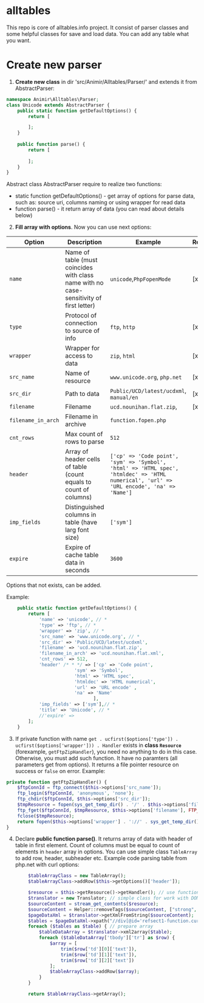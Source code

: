 alltables
=========

This repo is core of alltables.info project.
It consist of parser classes and some helpful classes for save and load data.
You can add any table what you want.

# Create new parser

1) __Create new class__ in dir 'src/Animir/Alltables/Parser/' and extends it from AbstractParser:

```php
namespace Animir\Alltables\Parser;
class Unicode extends AbstractParser {
    public static function getDefaultOptions() {
        return [

        ];
    }
    
    public function parse() {
        return [
        
        ];
    }
}
```
Abstract class AbstractParser require to realize two functions:
   * static function getDefaultOptions() - get array of options for parse data, such as: source uri, columns naming or using wrapper for read data
   * function parse() - it return array of data (you can read about details below)

2) __Fill array with options__. Now you can use next options:

| Option | Description | Example | Required |
| ------------ | ------------- | ------------- | ------------- |
|`name` | Name of table (must coincides with class name with no case-sensitivity of first letter) |`unicode`,`PhpFopenMode` | [x] |
|`type` | Protocol of connection to source of info | `ftp`, `http` | [x] |
|`wrapper` | Wrapper for access to data | `zip`, `html` | [x] |
|`src_name` | Name of resource | `www.unicode.org`, `php.net` | [x] |
|`src_dir` | Path to data | `Public/UCD/latest/ucdxml`, `manual/en` | [x] |
|`filename` | Filename | `ucd.nounihan.flat.zip`, | [x] |
|`filename_in_arch` | Filename in archive | `function.fopen.php` |  |
|`cnt_rows` | Max count of rows to parse | `512` |  |
|`header` | Array of header cells of table (count equals to count of columns) | `['cp' => 'Code point', 'sym' => 'Symbol', 'html' => 'HTML spec', 'htmldec' => 'HTML numerical', 'url' => 'URL encode', 'na' => 'Name']` | |
|`imp_fields` | Distinguished columns in table (have larg font size) | `['sym']` | |
|`expire` | Expire of cache table data in seconds | `3600` | |

Options that not exists, can be added.

Example:
```php
    public static function getDefaultOptions() {
        return [
            'name' => 'unicode', // *
            'type' => 'ftp', // *
            'wrapper' => 'zip', // *
            'src_name' => 'www.unicode.org', // *
            'src_dir' => 'Public/UCD/latest/ucdxml',
            'filename' => 'ucd.nounihan.flat.zip',
            'filename_in_arch' => 'ucd.nounihan.flat.xml',
            'cnt_rows' => 512,
            'header' /* * */ => ['cp' => 'Code point', 
                         'sym' => 'Symbol', 
                         'html' => 'HTML spec', 
                         'htmldec' => 'HTML numerical', 
                         'url' => 'URL encode' ,
                         'na' => 'Name'
                                ],
            'imp_fields' => ['sym'],// *
            'title' => 'Unicode', // *
            //'expire' => 
        ];
    }
```

3) If private function with name `get . ucfirst($options['type']) . ucfirst($options['wrapper'])) . Handler` exists in
__class `Resource`__  (forexample, `getFtpZipHandler`), you need no anything to do in this case. 
Otherwise, you must add such function. It have no paramters (all parameters get from options).
It returns a file pointer resource on success or `false` on error.
Example:

```php
private function getFtpZipHandler() {
    $ftpConnId = ftp_connect($this->options['src_name']);
    ftp_login($ftpConnId, 'anonymous', 'none');
    ftp_chdir($ftpConnId, $this->options['src_dir']);
    $tmpResource = fopen(sys_get_temp_dir() . '/' . $this->options['filename'], 'wb');
    ftp_fget($ftpConnId, $tmpResource, $this->options['filename'], FTP_BINARY, 0);
    fclose($tmpResource);
    return fopen($this->options['wrapper'] . '://' . sys_get_temp_dir() . '/' . $this->options['filename'] . '#' . $this->options['filename_in_arch'], 'rb');
}
```

4) Declare __public function parse()__. It returns array of data with header of table in first element. Count of columns must be equal to count of elements in `header` array in options. You can use simple class `TableArray` to add row, header, subheader etc.
Example code parsing table from php.net with curl options:
```php
        $tableArrayClass = new TableArray();
        $tableArrayClass->addRow($this->getOptions()['header']);

        $resource = $this->getResource()->getHandler(); // use function by `type` and `wrapper` from options
        $translator = new Translator; // simple class for work with DOM, XML, HTML
        $sourceContent = stream_get_contents($resource);
        $sourceContent = Helper::removeTags($sourceContent, ["strong", "code", "em"]); // use helper for remove tags from html
        $pageDataXml = $translator->getXmlFromString($sourceContent);
        $tables = $pageDataXml->xpath("//div[@id='refsect1-function.curl-setopt-parameters']//table[@class='doctable informaltable']");
        foreach ($tables as $table) { // prepare array
            $tableDataArray = $translator->xml2array($table);
            foreach ($tableDataArray['tbody']['tr'] as $row) {
                $array = [
                    trim($row['td'][0]['text']),
                    trim($row['td'][1]['text']),
                    trim($row['td'][2]['text'])
                ];
                $tableArrayClass->addRow($array);
            }
        }

        return $tableArrayClass->getArray();
```

